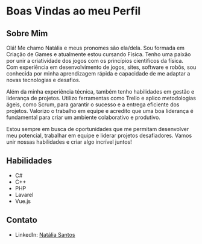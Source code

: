 # Boas Vindas ao meu Perfil

## Sobre Mim
Olá! Me chamo Natália e meus pronomes são ela/dela. Sou formada em Criação de Games e atualmente estou cursando Física. Tenho uma paixão por unir a criatividade dos jogos com os princípios científicos da física. Com experiência em desenvolvimento de jogos, sites, software e robôs, sou conhecida por minha aprendizagem rápida e capacidade de me adaptar a novas tecnologias e desafios.

Além da minha experiência técnica, também tenho habilidades em gestão e liderança de projetos. Utilizo ferramentas como Trello e aplico metodologias ágeis, como Scrum, para garantir o sucesso e a entrega eficiente dos projetos. Valorizo o trabalho em equipe e acredito que uma boa liderança é fundamental para criar um ambiente colaborativo e produtivo.

Estou sempre em busca de oportunidades que me permitam desenvolver meu potencial, trabalhar em equipe e liderar projetos desafiadores. Vamos unir nossas habilidades e criar algo incrível juntos!

<!-- 
## Projetos Destacados

- [Projeto 1](link-para-o-projeto): Breve descrição do projeto destacado.
- [Projeto 2](link-para-o-projeto): Breve descrição do projeto destacado.
- [Projeto 3](link-para-o-projeto): Breve descrição do projeto destacado. -->

## Habilidades
- C#
- C++
- PHP
- Lavarel
- Vue.js

## Contato
- LinkedIn: [Natália Santos](https://www.linkedin.com/in/natalia-san/)
